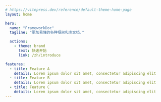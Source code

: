 ```yaml
---
# https://vitepress.dev/reference/default-theme-home-page
layout: home

hero:
  name: "FrameworkDoc"
  tagline: "更加易懂的各种框架和库文档."

  actions:
    - theme: brand
      text: 快速开始
      link: /zh/introduce

features:
  - title: Feature A
    details: Lorem ipsum dolor sit amet, consectetur adipiscing elit
  - title: Feature B
    details: Lorem ipsum dolor sit amet, consectetur adipiscing elit
  - title: Feature C
    details: Lorem ipsum dolor sit amet, consectetur adipiscing elit
---
```

